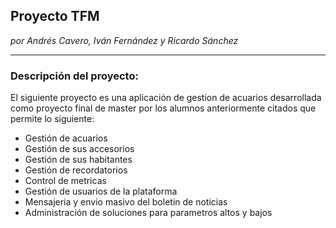## Proyecto TFM
*por Andrés Cavero, Iván Fernández y Ricardo Sánchez*

------------------------------------------------------

### Descripción del proyecto:

El siguiente proyecto es una aplicación de gestion de acuarios desarrollada como proyecto final de master por los alumnos anteriormente citados que permite lo siguiente:

* Gestión de acuarios
* Gestión de sus accesorios
* Gestión de sus habitantes
* Gestión de recordatorios
* Control de metricas
* Gestión de usuarios de la plataforma
* Mensajeria y envio masivo del boletin de noticias
* Administración de soluciones para parametros altos y bajos
